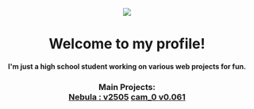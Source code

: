<p align="center"><img src="https://github.com/nurology1/profile-readme/blob/main/profile"></p>

<div align="center">
  <h1>Welcome to my profile! <br> 
  <h4>I'm just a high school student working on various web projects for fun.</h4>
  </h1>
  

  <h3>
    Main Projects: <br> 
    <a href="https://github.com/nurology1/Nebula">Nebula : v2505</a> 
    <a href="https://github.com/nurology1/Proxmi">cam_0 v0.061</a> 
  </h3>
</div>



